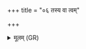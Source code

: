 +++
title = "०६ तस्य वा त्वम्"

+++
<details><summary>मूलम् (GR)</summary>

तस्य वा त्वं मन इच्छ स वा तव-  
-अधा कृणुस्व संविदं सुभद्राम् ॥
</details>
